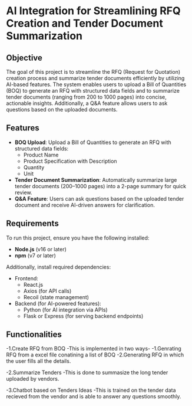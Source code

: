 # AI Integration for Streamlining RFQ Creation and Tender Document Summarization

## Objective
The goal of this project is to streamline the RFQ (Request for Quotation) creation process and summarize tender documents efficiently by utilizing AI-based features. The system enables users to upload a Bill of Quantities (BOQ) to generate an RFQ with structured data fields and to summarize tender documents (ranging from 200 to 1000 pages) into concise, actionable insights. Additionally, a Q&A feature allows users to ask questions based on the uploaded documents.

## Features
- **BOQ Upload**: Upload a Bill of Quantities to generate an RFQ with structured data fields:
  - Product Name
  - Product Specification with Description
  - Quantity
  - Unit
- **Tender Document Summarization**: Automatically summarize large tender documents (200–1000 pages) into a 2-page summary for quick review.
- **Q&A Feature**: Users can ask questions based on the uploaded tender document and receive AI-driven answers for clarification.

## Requirements

To run this project, ensure you have the following installed:
- **Node.js** (v16 or later)
- **npm** (v7 or later)

Additionally, install required dependencies:
- Frontend:
  - React.js
  - Axios (for API calls)
  - Recoil (state management)
- Backend (for AI-powered features):
  - Python (for AI integration via APIs)
  - Flask or Express (for serving backend endpoints)

## Functionalities

-1.Create RFQ from BOQ
    -This is implemented in two ways-
    -1.Genrating RFQ from a excel file conatining a list of BOQ
    -2.Generating RFQ in which the user fills all the details.

-2.Summarize Tenders
    -This is done to summasize the long tender uploaded by vendors.

-3.Chatbot based on Tenders Ideas
    -This is trained on the tender data recieved from the vendor and is able to answer any questions smoothly.
